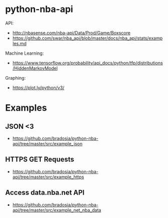 # python-nba-api

API:
* http://nbasense.com/nba-api/Data/Prod/Game/Boxscore
* https://github.com/swar/nba_api/blob/master/docs/nba_api/stats/examples.md

Machine Learning:
* https://www.tensorflow.org/probability/api_docs/python/tfp/distributions/HiddenMarkovModel

Graphing:
* https://plot.ly/python/v3/

# Examples

## JSON <3

* https://github.com/bradosia/python-nba-api/tree/master/src/example_json

## HTTPS GET Requests

* https://github.com/bradosia/python-nba-api/tree/master/src/example_https

## Access data.nba.net API

* https://github.com/bradosia/python-nba-api/tree/master/src/example_net_nba_data
